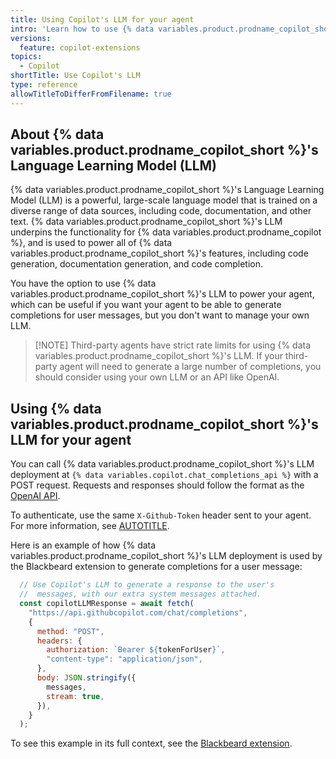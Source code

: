 ```yaml
---
title: Using Copilot's LLM for your agent
intro: 'Learn how to use {% data variables.product.prodname_copilot_short %}''s LLM for your agent.'
versions:
  feature: copilot-extensions
topics:
  - Copilot
shortTitle: Use Copilot's LLM
type: reference
allowTitleToDifferFromFilename: true
---
```


## About {% data variables.product.prodname_copilot_short %}'s Language Learning Model (LLM)

{% data variables.product.prodname_copilot_short %}'s Language Learning Model (LLM) is a powerful, large-scale language model that is trained on a diverse range of data sources, including code, documentation, and other text. {% data variables.product.prodname_copilot_short %}'s LLM underpins the functionality for {% data variables.product.prodname_copilot %}, and is used to power all of {% data variables.product.prodname_copilot_short %}'s features, including code generation, documentation generation, and code completion.

You have the option to use {% data variables.product.prodname_copilot_short %}'s LLM to power your agent, which can be useful if you want your agent to be able to generate completions for user messages, but you don't want to manage your own LLM.

> [!NOTE] Third-party agents have strict rate limits for using {% data variables.product.prodname_copilot_short %}'s LLM. If your third-party agent will need to generate a large number of completions, you should consider using your own LLM or an API like OpenAI.

## Using {% data variables.product.prodname_copilot_short %}'s LLM for your agent

You can call {% data variables.product.prodname_copilot_short %}'s LLM deployment at `{% data variables.copilot.chat_completions_api %}` with a POST request. Requests and responses should follow the format as the [OpenAI API](https://platform.openai.com/docs/api-reference/chat/create).

To authenticate, use the same `X-Github-Token` header sent to your agent. For more information, see [AUTOTITLE](/copilot/building-copilot-extensions/building-a-copilot-agent-for-your-copilot-extension/configuring-your-copilot-agent-to-communicate-with-github#fetching-resources-from-the-github-api).

Here is an example of how {% data variables.product.prodname_copilot_short %}'s LLM deployment is used by the Blackbeard extension to generate completions for a user message:

```javascript
  // Use Copilot's LLM to generate a response to the user's
  //  messages, with our extra system messages attached.
  const copilotLLMResponse = await fetch(
    "https://api.githubcopilot.com/chat/completions",
    {
      method: "POST",
      headers: {
        authorization: `Bearer ${tokenForUser}`,
        "content-type": "application/json",
      },
      body: JSON.stringify({
        messages,
        stream: true,
      }),
    }
  );
```

To see this example in its full context, see the [Blackbeard extension](https://github.com/copilot-extensions/blackbeard-extension).
